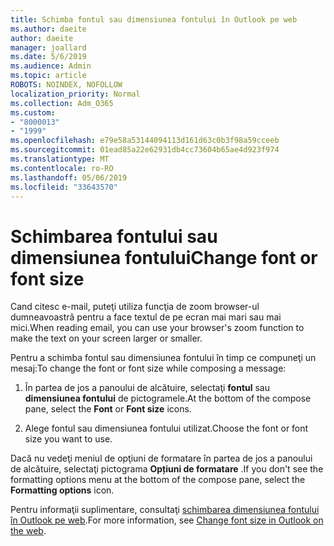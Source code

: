 ```yaml
---
title: Schimba fontul sau dimensiunea fontului în Outlook pe web
ms.author: daeite
author: daeite
manager: joallard
ms.date: 5/6/2019
ms.audience: Admin
ms.topic: article
ROBOTS: NOINDEX, NOFOLLOW
localization_priority: Normal
ms.collection: Adm_O365
ms.custom:
- "8000013"
- "1999"
ms.openlocfilehash: e79e58a53144094113d161d63c0b3f98a59cceeb
ms.sourcegitcommit: 01ead85a22e62931db4cc73604b65ae4d923f974
ms.translationtype: MT
ms.contentlocale: ro-RO
ms.lasthandoff: 05/06/2019
ms.locfileid: "33643570"
---
```

# <a name="change-font-or-font-size"></a><span data-ttu-id="1677b-102">Schimbarea fontului sau dimensiunea fontului</span><span class="sxs-lookup"><span data-stu-id="1677b-102">Change font or font size</span></span>

<span data-ttu-id="1677b-103">Cand citesc e-mail, puteţi utiliza funcţia de zoom browser-ul dumneavoastră pentru a face textul de pe ecran mai mari sau mai mici.</span><span class="sxs-lookup"><span data-stu-id="1677b-103">When reading email, you can use your browser's zoom function to make the text on your screen larger or smaller.</span></span>
  
<span data-ttu-id="1677b-104">Pentru a schimba fontul sau dimensiunea fontului în timp ce compuneţi un mesaj:</span><span class="sxs-lookup"><span data-stu-id="1677b-104">To change the font or font size while composing a message:</span></span>
  
1. <span data-ttu-id="1677b-105">În partea de jos a panoului de alcătuire, selectaţi **fontul** sau **dimensiunea fontului** de pictogramele.</span><span class="sxs-lookup"><span data-stu-id="1677b-105">At the bottom of the compose pane, select the **Font** or **Font size** icons.</span></span>
    
2. <span data-ttu-id="1677b-106">Alege fontul sau dimensiunea fontului utilizat.</span><span class="sxs-lookup"><span data-stu-id="1677b-106">Choose the font or font size you want to use.</span></span>
    
<span data-ttu-id="1677b-107">Dacă nu vedeţi meniul de opţiuni de formatare în partea de jos a panoului de alcătuire, selectaţi pictograma **Opțiuni de formatare** .</span><span class="sxs-lookup"><span data-stu-id="1677b-107">If you don't see the formatting options menu at the bottom of the compose pane, select the **Formatting options** icon.</span></span>
  
<span data-ttu-id="1677b-108">Pentru informaţii suplimentare, consultaţi [schimbarea dimensiunea fontului în Outlook pe web](https://support.office.com/article/43a2137f-8c3c-46df-af4a-73a12c9bb86e).</span><span class="sxs-lookup"><span data-stu-id="1677b-108">For more information, see [Change font size in Outlook on the web](https://support.office.com/article/43a2137f-8c3c-46df-af4a-73a12c9bb86e).</span></span>